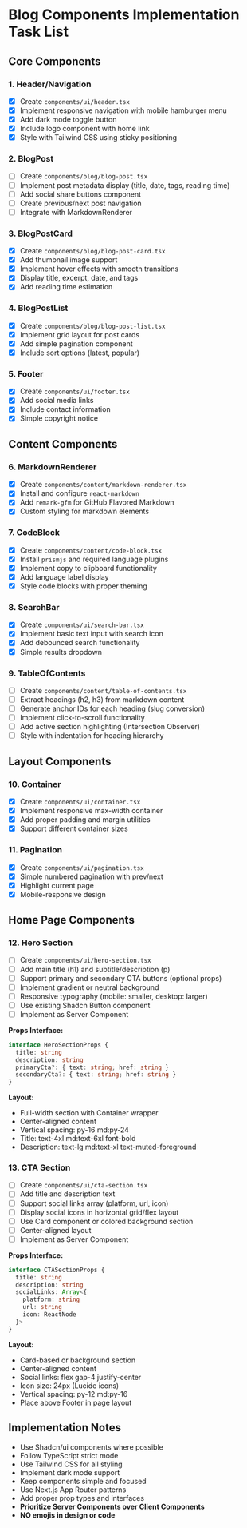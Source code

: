 # Blog Components Implementation Task List

## Core Components

### 1. Header/Navigation
- [x] Create `components/ui/header.tsx`
- [x] Implement responsive navigation with mobile hamburger menu
- [x] Add dark mode toggle button
- [x] Include logo component with home link
- [x] Style with Tailwind CSS using sticky positioning

### 2. BlogPost
- [ ] Create `components/blog/blog-post.tsx`
- [ ] Implement post metadata display (title, date, tags, reading time)
- [ ] Add social share buttons component
- [ ] Create previous/next post navigation
- [ ] Integrate with MarkdownRenderer

### 3. BlogPostCard
- [x] Create `components/blog/blog-post-card.tsx`
- [x] Add thumbnail image support
- [x] Implement hover effects with smooth transitions
- [x] Display title, excerpt, date, and tags
- [x] Add reading time estimation

### 4. BlogPostList
- [x] Create `components/blog/blog-post-list.tsx`
- [x] Implement grid layout for post cards
- [x] Add simple pagination component
- [x] Include sort options (latest, popular)

### 5. Footer
- [x] Create `components/ui/footer.tsx`
- [x] Add social media links
- [x] Include contact information
- [x] Simple copyright notice

## Content Components

### 6. MarkdownRenderer
- [x] Create `components/content/markdown-renderer.tsx`
- [x] Install and configure `react-markdown`
- [x] Add `remark-gfm` for GitHub Flavored Markdown
- [x] Custom styling for markdown elements

### 7. CodeBlock
- [x] Create `components/content/code-block.tsx`
- [x] Install `prismjs` and required language plugins
- [x] Implement copy to clipboard functionality
- [x] Add language label display
- [x] Style code blocks with proper theming

### 8. SearchBar
- [x] Create `components/ui/search-bar.tsx`
- [x] Implement basic text input with search icon
- [x] Add debounced search functionality
- [x] Simple results dropdown

### 9. TableOfContents
- [ ] Create `components/content/table-of-contents.tsx`
- [ ] Extract headings (h2, h3) from markdown content
- [ ] Generate anchor IDs for each heading (slug conversion)
- [ ] Implement click-to-scroll functionality
- [ ] Add active section highlighting (Intersection Observer)
- [ ] Style with indentation for heading hierarchy

## Layout Components

### 10. Container
- [x] Create `components/ui/container.tsx`
- [x] Implement responsive max-width container
- [x] Add proper padding and margin utilities
- [x] Support different container sizes

### 11. Pagination
- [x] Create `components/ui/pagination.tsx`
- [x] Simple numbered pagination with prev/next
- [x] Highlight current page
- [x] Mobile-responsive design

## Home Page Components

### 12. Hero Section
- [ ] Create `components/ui/hero-section.tsx`
- [ ] Add main title (h1) and subtitle/description (p)
- [ ] Support primary and secondary CTA buttons (optional props)
- [ ] Implement gradient or neutral background
- [ ] Responsive typography (mobile: smaller, desktop: larger)
- [ ] Use existing Shadcn Button component
- [ ] Implement as Server Component

**Props Interface:**
```typescript
interface HeroSectionProps {
  title: string
  description: string
  primaryCta?: { text: string; href: string }
  secondaryCta?: { text: string; href: string }
}
```

**Layout:**
- Full-width section with Container wrapper
- Center-aligned content
- Vertical spacing: py-16 md:py-24
- Title: text-4xl md:text-6xl font-bold
- Description: text-lg md:text-xl text-muted-foreground

### 13. CTA Section
- [ ] Create `components/ui/cta-section.tsx`
- [ ] Add title and description text
- [ ] Support social links array (platform, url, icon)
- [ ] Display social icons in horizontal grid/flex layout
- [ ] Use Card component or colored background section
- [ ] Center-aligned layout
- [ ] Implement as Server Component

**Props Interface:**
```typescript
interface CTASectionProps {
  title: string
  description: string
  socialLinks: Array<{
    platform: string
    url: string
    icon: ReactNode
  }>
}
```

**Layout:**
- Card-based or background section
- Center-aligned content
- Social links: flex gap-4 justify-center
- Icon size: 24px (Lucide icons)
- Vertical spacing: py-12 md:py-16
- Place above Footer in page layout

## Implementation Notes

- Use Shadcn/ui components where possible
- Follow TypeScript strict mode
- Use Tailwind CSS for all styling
- Implement dark mode support
- Keep components simple and focused
- Use Next.js App Router patterns
- Add proper prop types and interfaces
- **Prioritize Server Components over Client Components**
- **NO emojis in design or code**